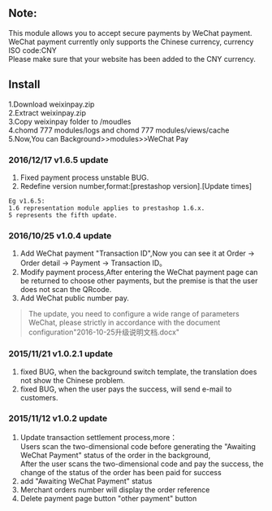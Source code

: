 ## Note:
This module allows you to accept secure payments by WeChat payment.  
WeChat payment currently only supports the Chinese currency, currency ISO code:CNY  
Please make sure that your website has been added to the CNY currency.  

## Install
1.Download weixinpay.zip  
2.Extract weixinpay.zip  
3.Copy weixinpay folder to /moudles  
4.chomd 777 modules/logs and  chomd 777 modules/views/cache  
5.Now,You can Background>>modules>>WeChat Pay  

### 2016/12/17 v1.6.5 update
1. Fixed payment process unstable BUG.  
2. Redefine version number,format:[prestashop version].[Update times]
```
Eg v1.6.5:  
1.6 representation module applies to prestashop 1.6.x.
5 represents the fifth update.
```
### 2016/10/25 v1.0.4 update
1. Add WeChat payment "Transaction ID",Now you can see it at Order -> Order detail -> Payment -> Transaction ID。  
2. Modify payment process,After entering the WeChat payment page can be returned to choose other payments, but the premise is that the user does not scan the QRcode.  
3. Add WeChat public number pay.  
> The update, you need to configure a wide range of parameters WeChat, please strictly in accordance with the document configuration"2016-10-25升级说明文档.docx"  

### 2015/11/21 v1.0.2.1 update
1. fixed BUG, when the background switch template, the translation does not show the Chinese problem.  
2. fixed BUG, when the user pays the success, will send e-mail to customers.  

### 2015/11/12 v1.0.2 update
1. Update transaction settlement process,more：  
Users scan the two-dimensional code before generating the "Awaiting WeChat Payment" status of the order in the background,  
After the user scans the two-dimensional code and pay the success, the change of the status of the order has been paid for success  
2. add "Awaiting WeChat Payment" status  
3. Merchant orders number will display the order reference  
4. Delete payment page button "other payment" button  
